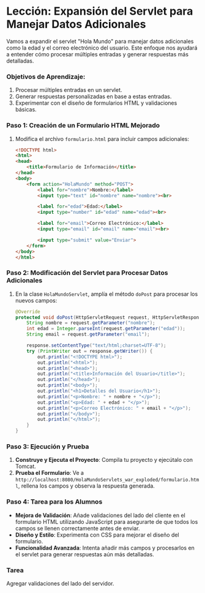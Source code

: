 # Lección: Expansión del Servlet para Manejar Datos Adicionales

Vamos a expandir el servlet "Hola Mundo" para manejar datos adicionales como la edad y el correo electrónico del usuario. Este enfoque nos ayudará a entender cómo procesar múltiples entradas y generar respuestas más detalladas.

### Objetivos de Aprendizaje:
1. Procesar múltiples entradas en un servlet.
2. Generar respuestas personalizadas en base a estas entradas.
3. Experimentar con el diseño de formularios HTML y validaciones básicas.

### Paso 1: Creación de un Formulario HTML Mejorado

1. Modifica el archivo `formulario.html` para incluir campos adicionales:

    ```html
    <!DOCTYPE html>
    <html>
    <head>
        <title>Formulario de Información</title>
    </head>
    <body>
        <form action="HolaMundo" method="POST">
            <label for="nombre">Nombre:</label>
            <input type="text" id="nombre" name="nombre"><br>

            <label for="edad">Edad:</label>
            <input type="number" id="edad" name="edad"><br>

            <label for="email">Correo Electrónico:</label>
            <input type="email" id="email" name="email"><br>

            <input type="submit" value="Enviar">
        </form>
    </body>
    </html>
    ```

### Paso 2: Modificación del Servlet para Procesar Datos Adicionales

1. En la clase `HolaMundoServlet`, amplía el método `doPost` para procesar los nuevos campos:

    ```java
    @Override
    protected void doPost(HttpServletRequest request, HttpServletResponse response) throws ServletException, IOException {
        String nombre = request.getParameter("nombre");
        int edad = Integer.parseInt(request.getParameter("edad"));
        String email = request.getParameter("email");

        response.setContentType("text/html;charset=UTF-8");
        try (PrintWriter out = response.getWriter()) {
            out.println("<!DOCTYPE html>");
            out.println("<html>");
            out.println("<head>");
            out.println("<title>Información del Usuario</title>");
            out.println("</head>");
            out.println("<body>");
            out.println("<h1>Detalles del Usuario</h1>");
            out.println("<p>Nombre: " + nombre + "</p>");
            out.println("<p>Edad: " + edad + "</p>");
            out.println("<p>Correo Electrónico: " + email + "</p>");
            out.println("</body>");
            out.println("</html>");
        }
    }
    ```

### Paso 3: Ejecución y Prueba

1. **Construye y Ejecuta el Proyecto**: Compila tu proyecto y ejecútalo con Tomcat.
2. **Prueba el Formulario**: Ve a `http://localhost:8080/HolaMundoServlets_war_exploded/formulario.html`, rellena los campos y observa la respuesta generada.

### Paso 4: Tarea para los Alumnos

- **Mejora de Validación**: Añade validaciones del lado del cliente en el formulario HTML utilizando JavaScript para asegurarte de que todos los campos se llenen correctamente antes de enviar.
- **Diseño y Estilo**: Experimenta con CSS para mejorar el diseño del formulario.
- **Funcionalidad Avanzada**: Intenta añadir más campos y procesarlos en el servlet para generar respuestas aún más detalladas.

### Tarea

Agregar validaciones del lado del servidor.
